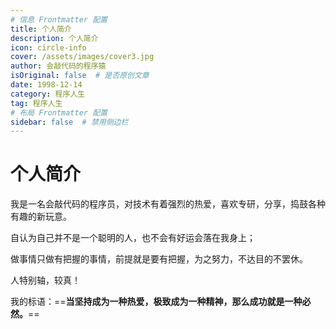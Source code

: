 ```yaml
---
# 信息 Frontmatter 配置
title: 个人简介
description: 个人简介
icon: circle-info
cover: /assets/images/cover3.jpg
author: 会敲代码的程序猿
isOriginal: false  # 是否原创文章
date: 1998-12-14
category: 程序人生
tag: 程序人生
# 布局 Frontmatter 配置
sidebar: false  # 禁用侧边栏
---
```


# 个人简介

我是一名会敲代码的程序员，对技术有着强烈的热爱，喜欢专研，分享，捣鼓各种有趣的新玩意。

自认为自己并不是一个聪明的人，也不会有好运会落在我身上；

做事情只做有把握的事情，前提就是要有把握，为之努力，不达目的不罢休。

人特别轴，较真！

我的标语：==**当坚持成为一种热爱，极致成为一种精神，那么成功就是一种必然。**==
